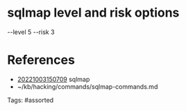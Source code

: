 # sqlmap level and risk options
--level 5
--risk 3

# References
- [20221003150709](/zet/20221003150709/) sqlmap
- ~/kb/hacking/commands/sqlmap-commands.md

Tags:
    #assorted

